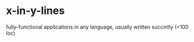 # x-in-y-lines
fully-functional applications in any language, usually written succintly (&lt;100 loc)
